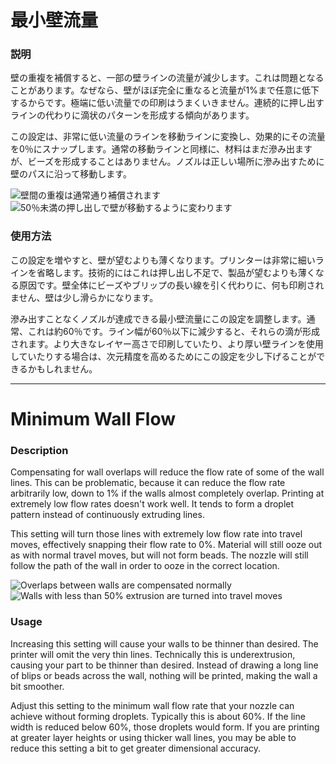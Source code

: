 最小壁流量
====
### **説明**
壁の重複を補償すると、一部の壁ラインの流量が減少します。これは問題となることがあります。なぜなら、壁がほぼ完全に重なると流量が1%まで任意に低下するからです。極端に低い流量での印刷はうまくいきません。連続的に押し出すラインの代わりに滴状のパターンを形成する傾向があります。

この設定は、非常に低い流量のラインを移動ラインに変換し、効果的にその流量を0％にスナップします。通常の移動ラインと同様に、材料はまだ滲み出ますが、ビーズを形成することはありません。ノズルは正しい場所に滲み出すために壁のパスに沿って移動します。

![壁間の重複は通常通り補償されます](../images/wall_min_flow_0.png)
![50％未満の押し出しで壁が移動するように変わります](../images/wall_min_flow_50.png)

### **使用方法**
この設定を増やすと、壁が望むよりも薄くなります。プリンターは非常に細いラインを省略します。技術的にはこれは押し出し不足で、製品が望むよりも薄くなる原因です。壁全体にビーズやブリップの長い線を引く代わりに、何も印刷されません、壁は少し滑らかになります。

滲み出すことなくノズルが達成できる最小壁流量にこの設定を調整します。通常、これは約60％です。ライン幅が60％以下に減少すると、それらの滴が形成されます。より大きなレイヤー高さで印刷していたり、より厚い壁ラインを使用していたりする場合は、次元精度を高めるためにこの設定を少し下げることができるかもしれません。

---

Minimum Wall Flow
====
### **Description**
Compensating for wall overlaps will reduce the flow rate of some of the wall lines. This can be problematic, because it can reduce the flow rate arbitrarily low, down to 1% if the walls almost completely overlap. Printing at extremely low flow rates doesn't work well. It tends to form a droplet pattern instead of continuously extruding lines.

This setting will turn those lines with extremely low flow rate into travel moves, effectively snapping their flow rate to 0%. Material will still ooze out as with normal travel moves, but will not form beads. The nozzle will still follow the path of the wall in order to ooze in the correct location.

![Overlaps between walls are compensated normally](../images/wall_min_flow_0.png)
![Walls with less than 50% extrusion are turned into travel moves](../images/wall_min_flow_50.png)

### **Usage**
Increasing this setting will cause your walls to be thinner than desired. The printer will omit the very thin lines. Technically this is underextrusion, causing your part to be thinner than desired. Instead of drawing a long line of blips or beads across the wall, nothing will be printed, making the wall a bit smoother.

Adjust this setting to the minimum wall flow rate that your nozzle can achieve without forming droplets. Typically this is about 60%. If the line width is reduced below 60%, those droplets would form. If you are printing at greater layer heights or using thicker wall lines, you may be able to reduce this setting a bit to get greater dimensional accuracy.